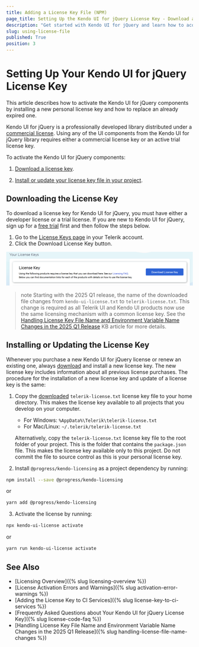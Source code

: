 ```yaml
---
title: Adding a License Key File (NPM)
page_title: Setting Up the Kendo UI for jQuery License Key - Download and Installation by Using NMP registry
description: "Get started with Kendo UI for jQuery and learn how to acquire the library from the NPM distribution channel and register the script license file."
slug: using-license-file
published: True
position: 3
---
```


# Setting Up Your Kendo UI for jQuery License Key

This article describes how to activate the Kendo UI for jQuery components by installing a new personal license key and how to replace an already expired one.

Kendo UI for jQuery is a professionally developed library distributed under a [commercial license](https://www.telerik.com/purchase/license-agreement/kendo-ui). Using any of the UI components from the Kendo UI for jQuery library requires either a commercial license key or an active trial license key.

To activate the Kendo UI for jQuery components:

1. [Download a license key](#downloading-the-license-key).

2. [Install or update your license key file in your project](#installing-or-updating-the-license-key).

## Downloading the License Key

To download a license key for Kendo UI for jQuery, you must have either a developer license or a trial license. If you are new to Kendo UI for jQuery, sign up for a [free trial](https://www.telerik.com/try/kendo-ui) first and then follow the steps below.

1. Go to the [License Keys page](https://www.telerik.com/account/your-licenses) in your Telerik account.
2. Click the Download License Key button.

![Download License Key](../images/download-license-key.png) 

>note Starting with the 2025 Q1 release, the name of the downloaded file changes from `kendo-ui-license.txt` to `telerik-license.txt`. This change is required as all Telerik UI and Kendo UI products now use the same licensing mechanism with a common license key. See the [Handling License Key File Name and Environment Variable Name Changes in the 2025 Q1 Release](https://docs.telerik.com/kendo-ui/knowledge-base/license-key-file-name-and-environment-variable) KB article for more details.

## Installing or Updating the License Key

Whenever you purchase a new Kendo UI for jQuery license or renew an existing one, always [download](#downloading-the-license-key) and install a new license key. The new license key includes information about all previous license purchases. The procedure for the installation of a new license key and update of a license key is the same:

1. Copy the [downloaded](#downloading-the-license-key) `telerik-license.txt`  license key file to your home directory. This makes the license key available to all projects that you develop on your computer.

     * For Windows: `%AppData%\Telerik\telerik-license.txt`
     * For Mac/Linux: `~/.telerik/telerik-license.txt`

     Alternatively, copy the `telerik-license.txt` license key file to the root folder of your project. This is the folder that contains the `package.json` file. This makes the license key available only to this project. Do not commit the file to source control as this is your personal license key.

2. Install `@progress/kendo-licensing` as a project dependency by running:

```sh
npm install --save @progress/kendo-licensing
```
or

```sh
yarn add @progress/kendo-licensing
```

3. Activate the license by running:

```sh
npx kendo-ui-license activate
```
or
```sh
yarn run kendo-ui-license activate
```
## See Also

* [Licensing Overview]({% slug licensing-overview %})
* [License Activation Errors and Warnings]({% slug activation-error-warnings %})
* [Adding the License Key to CI Services]({% slug license-key-to-ci-services %})
* [Frequently Asked Questions about Your Kendo UI for jQuery License Key]({% slug license-code-faq %})
* [Handling License Key File Name and Environment Variable Name Changes in the 2025 Q1 Release]({% slug handling-license-file-name-changes %})